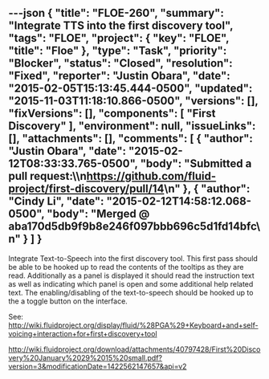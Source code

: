 ---json
{
  "title": "FLOE-260",
  "summary": "Integrate TTS into the first discovery tool",
  "tags": "FLOE",
  "project": {
    "key": "FLOE",
    "title": "Floe"
  },
  "type": "Task",
  "priority": "Blocker",
  "status": "Closed",
  "resolution": "Fixed",
  "reporter": "Justin Obara",
  "date": "2015-02-05T15:13:45.444-0500",
  "updated": "2015-11-03T11:18:10.866-0500",
  "versions": [],
  "fixVersions": [],
  "components": [
    "First Discovery"
  ],
  "environment": null,
  "issueLinks": [],
  "attachments": [],
  "comments": [
    {
      "author": "Justin Obara",
      "date": "2015-02-12T08:33:33.765-0500",
      "body": "Submitted a pull request:\\\n<https://github.com/fluid-project/first-discovery/pull/14>\n"
    },
    {
      "author": "Cindy Li",
      "date": "2015-02-12T14:58:12.068-0500",
      "body": "Merged @ aba170d5db9f9b8e246f097bbb696c5d1fd14bfc\n"
    }
  ]
}
---
Integrate Text-to-Speech into the first discovery tool. This first pass should be able to be hooked up to read the contents of the tooltips as they are read. Additionally as a panel is displayed it should read the instruction text as well as indicating which panel is open and some additional help related text. The enabling/disabling of the text-to-speech should be hooked up to the a toggle button on the interface.&#x20;

See: \
<http://wiki.fluidproject.org/display/fluid/%28PGA%29+Keyboard+and+self-voicing+interaction+for+first+discovery+tool>

<http://wiki.fluidproject.org/download/attachments/40797428/First%20Discovery%20January%2029%2015%20small.pdf?version=3&modificationDate=1422562147657&api=v2>

        
